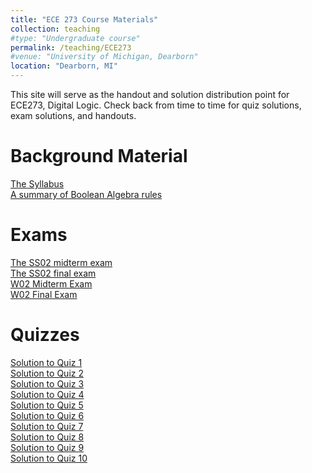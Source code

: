 ```yaml
---
title: "ECE 273 Course Materials"
collection: teaching
#type: "Undergraduate course"
permalink: /teaching/ECE273
#venue: "University of Michigan, Dearborn"
location: "Dearborn, MI"
---
```


This site will serve as the handout and solution distribution point for 
ECE273, Digital Logic. Check back from time to time for quiz solutions, 
exam solutions, and handouts.

Background Material
======
<a href = "w2002.pdf"> The Syllabus </a> <br>
<a href = "BooleanAlgebraHandout.pdf"> A summary of Boolean Algebra rules  </a>


Exams
======
<a href = "MidtermSS02.pdf"> The SS02 midterm exam </a> <br>
<a href = "FinalSS02.pdf"> The SS02 final exam  </a> <br>
<a href = "MidtermW02.pdf"> W02 Midterm Exam </a><br>
<a href = "FinalW02.pdf"> W02 Final Exam </a><br>


Quizzes
======
<a href = "Quiz1.pdf"> Solution to Quiz 1 </a><br>
<a href = "Quiz2.pdf"> Solution to Quiz 2 </a><br>
<a href = "Quiz3.pdf"> Solution to Quiz 3 </a><br>
<a href = "Quiz4.pdf"> Solution to Quiz 4 </a><br>
<a href = "Quiz5.pdf"> Solution to Quiz 5 </a><br>
<a href = "Quiz6.pdf"> Solution to Quiz 6 </a><br>
<a href = "Quiz7.pdf"> Solution to Quiz 7 </a><br>
<a href = "Quiz8.pdf"> Solution to Quiz 8 </a><br>
<a href = "Quiz9.pdf"> Solution to Quiz 9 </a><br>
<a href = "Quiz10.pdf"> Solution to Quiz 10 </a><br>
